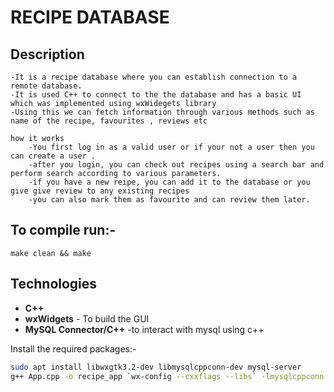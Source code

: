 # RECIPE DATABASE

## Description
	-It is a recipe database where you can establish connection to a remote database.
	-It is used C++ to connect to the the database and has a basic UI which was implemented using wxWidegets library
	-Using this we can fetch information through various methods such as name of the recipe, favourites , reviews etc 
	
	how it works
		-You first log in as a valid user or if your not a user then you can create a user .
		-after you login, you can check out recipes using a search bar and perform search according to various parameters.
		-if you have a new reipe, you can add it to the database or you give give review to any existing recipes
		-you can also mark them as favourite and can review them later.

## To compile run:-
	make clean && make
	
## Technologies

- **C++** 
- **wxWidgets** - To build the GUI
- **MySQL Connector/C++** -to interact with mysql using c++

Install the required packages:-


```bash
sudo apt install libwxgtk3.2-dev libmysqlcppconn-dev mysql-server
g++ App.cpp -o recipe_app `wx-config --cxxflags --libs` -lmysqlcppconn


	
